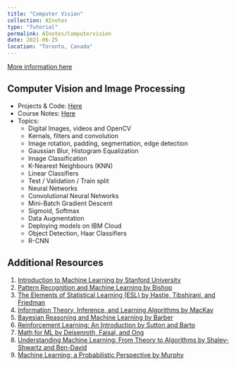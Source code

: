 ```yaml
---
title: "Computer Vision"
collection: AInotes
type: "Tutorial"
permalink: AInotes/Computervision
date: 2021-06-25
location: "Toronto, Canada"
---
```


[More information here](https://www.coursera.org/learn/introduction-computer-vision-watson-opencv#modules)

## Computer Vision and Image Processing
- Projects & Code: [Here](https://github.com/Tahir001/Artificial-Intelligence/tree/main/Computer%20Vision)
- Course Notes: [Here](https://tahirm.notion.site/Computer-Vision-Notes-0133e0339c1d4613b29988c9a4c8d600?pvs=4)
- Topics: 
    - Digital Images, videos and OpenCV
    - Kernals, filters and convolution
    - Image rotation, padding, segmentation, edge detection
    - Gaussian Blur, Histogram Equalization
    - Image Classification
    - K-Nearest Neighbours (KNN)
    - Linear Classifiers
    - Test / Validation / Train split 
    - Neural Networks
    - Convolutional Neural Networks
    - Mini-Batch Gradient Descent 
    - Sigmoid, Softmax
    - Data Augmentation
    - Deploying models on IBM Cloud 
    - Object Detection, Haar Classifiers 
    - R-CNN

## Additional Resources 

1. [Introduction to Machine Learning by Stanford University](https://cs229.stanford.edu/lectures-spring2022/main_notes.pdf)
2. [Pattern Recognition and Machine Learning by Bishop](https://www.microsoft.com/en-us/research/people/cmbishop/#!prml-book)
3. [The Elements of Statistical Learning (ESL) by Hastie, Tibshirani, and Friedman](https://hastie.su.domains/Papers/ESLII.pdf)
4. [Information Theory, Inference, and Learning Algorithms by MacKay](http://www.inference.org.uk/itila/book.html)
5. [Bayesian Reasoning and Machine Learning by Barber](http://web4.cs.ucl.ac.uk/staff/D.Barber/textbook/090310.pdf)
6. [Reinforcement Learning: An Introduction by Sutton and Barto](http://incompleteideas.net/book/the-book-2nd.html)
7. [Math for ML by Deisenroth, Faisal, and Ong](https://mml-book.github.io/book/mml-book.pdf)
8. [Understanding Machine Learning: From Theory to Algorithms by Shalev-Shwartz and Ben-David](https://www.cs.huji.ac.il/~shais/UnderstandingMachineLearning/understanding-machine-learning-theory-algorithms.pdf)
9. [Machine Learning: a Probabilistic Perspective by Murphy](https://probml.github.io/pml-book/)
